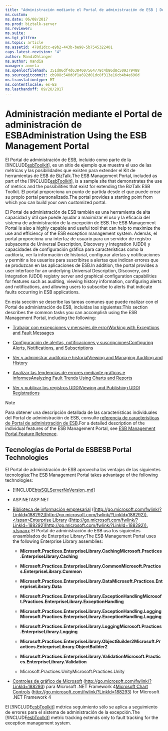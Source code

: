```yaml
---
title: "Administración mediante el Portal de administración de ESB | Documentos de Microsoft"
ms.custom: 
ms.date: 06/08/2017
ms.prod: biztalk-server
ms.reviewer: 
ms.suite: 
ms.tgt_pltfrm: 
ms.topic: article
ms.assetid: 478d1dcc-e9b2-443b-be98-5b7545322401
caps.latest.revision: "4"
author: MandiOhlinger
ms.author: mandia
manager: anneta
ms.openlocfilehash: 351d06df4d6384607564778c4b86d8c509379488
ms.sourcegitcommit: cb908c540d8f1a692d01dc8f313e16cb4b4e696d
ms.translationtype: MT
ms.contentlocale: es-ES
ms.lasthandoff: 09/20/2017
---
```

# <a name="administration-using-the-esb-management-portal"></a><span data-ttu-id="0e4af-102">Administración mediante el Portal de administración de ESB</span><span class="sxs-lookup"><span data-stu-id="0e4af-102">Administration Using the ESB Management Portal</span></span>
<span data-ttu-id="0e4af-103">El Portal de administración de ESB, incluido como parte de la [!INCLUDE[esbToolkit](../includes/esbtoolkit-md.md)], es un sitio de ejemplo que muestra el uso de las métricas y las posibilidades que existen para extender el Kit de herramientas de ESB de BizTalk.</span><span class="sxs-lookup"><span data-stu-id="0e4af-103">The ESB Management Portal, included as part of the [!INCLUDE[esbToolkit](../includes/esbtoolkit-md.md)], is a sample site that demonstrates the use of metrics and the possibilities that exist for extending the BizTalk ESB Toolkit.</span></span> <span data-ttu-id="0e4af-104">El portal proporciona un punto de partida desde el que puede crear su propio portal personalizado.</span><span class="sxs-lookup"><span data-stu-id="0e4af-104">The portal provides a starting point from which you can build your own customized portal.</span></span>  
  
 <span data-ttu-id="0e4af-105">El Portal de administración de ESB también es una herramienta de alta capacidad y útil que puede ayudar a maximizar el uso y la eficacia del sistema de administración de la excepción de ESB.</span><span class="sxs-lookup"><span data-stu-id="0e4af-105">The ESB Management Portal is also a highly capable and useful tool that can help to maximize the use and efficiency of the ESB exception management system.</span></span> <span data-ttu-id="0e4af-106">Además, el portal proporciona una interfaz de usuario para un servidor de registro subyacente de Universal Description, Discovery y Integration (UDDI) y capacidades de configuración gráfica para características como la auditoría, ver la información de historial, configurar alertas y notificaciones y permitir a los usuarios para suscribirse a alertas que indican errores que se produzcan en las aplicaciones de ESB.</span><span class="sxs-lookup"><span data-stu-id="0e4af-106">In addition, the portal provides a user interface for an underlying Universal Description, Discovery, and Integration (UDDI) registry server and graphical configuration capabilities for features such as auditing, viewing history information, configuring alerts and notifications, and allowing users to subscribe to alerts that indicate faults occurring in ESB applications.</span></span>  
  
 <span data-ttu-id="0e4af-107">En esta sección se describe las tareas comunes que puede realizar con el Portal de administración de ESB, incluidas las siguientes:</span><span class="sxs-lookup"><span data-stu-id="0e4af-107">This section describes the common tasks you can accomplish using the ESB Management Portal, including the following:</span></span>  
  
-   [<span data-ttu-id="0e4af-108">Trabajar con excepciones y mensajes de error</span><span class="sxs-lookup"><span data-stu-id="0e4af-108">Working with Exceptions and Fault Messages</span></span>](../esb-toolkit/working-with-exceptions-and-fault-messages.md)  
  
-   [<span data-ttu-id="0e4af-109">Configuración de alertas, notificaciones y suscripciones</span><span class="sxs-lookup"><span data-stu-id="0e4af-109">Configuring Alerts, Notifications, and Subscriptions</span></span>](../esb-toolkit/configuring-alerts-notifications-and-subscriptions.md)  
  
-   [<span data-ttu-id="0e4af-110">Ver y administrar auditoría e historial</span><span class="sxs-lookup"><span data-stu-id="0e4af-110">Viewing and Managing Auditing and History</span></span>](../esb-toolkit/viewing-and-managing-auditing-and-history.md)  
  
-   [<span data-ttu-id="0e4af-111">Analizar las tendencias de errores mediante gráficos e informes</span><span class="sxs-lookup"><span data-stu-id="0e4af-111">Analyzing Fault Trends Using Charts and Reports</span></span>](../esb-toolkit/analyzing-fault-trends-using-charts-and-reports.md)  
  
-   [<span data-ttu-id="0e4af-112">Ver y publicar los registros UDDI</span><span class="sxs-lookup"><span data-stu-id="0e4af-112">Viewing and Publishing UDDI Registrations</span></span>](../esb-toolkit/viewing-and-publishing-uddi-registrations.md)  
  
> [!NOTE]
>  <span data-ttu-id="0e4af-113">Para obtener una descripción detallada de las características individuales del Portal de administración de ESB, consulte [referencia de características de Portal de administración de ESB](../esb-toolkit/esb-management-portal-feature-reference.md).</span><span class="sxs-lookup"><span data-stu-id="0e4af-113">For a detailed description of the individual features of the ESB Management Portal, see [ESB Management Portal Feature Reference](../esb-toolkit/esb-management-portal-feature-reference.md).</span></span>  
  
## <a name="esb-portal-technologies"></a><span data-ttu-id="0e4af-114">Tecnologías de Portal de ESB</span><span class="sxs-lookup"><span data-stu-id="0e4af-114">ESB Portal Technologies</span></span>  
 <span data-ttu-id="0e4af-115">El Portal de administración de ESB aprovecha las ventajas de las siguientes tecnologías:</span><span class="sxs-lookup"><span data-stu-id="0e4af-115">The ESB Management Portal takes advantage of the following technologies:</span></span>  
  
-   [!INCLUDE[btsSQLServerNoVersion_md](../includes/btssqlservernoversion-md.md)] 
  
-   <span data-ttu-id="0e4af-116">ASP.NET</span><span class="sxs-lookup"><span data-stu-id="0e4af-116">ASP.NET</span></span>
  
-   <span data-ttu-id="0e4af-117">[Biblioteca de información empresarial](http://go.microsoft.com/fwlink/?LinkId=188292) ([http://go.microsoft.com/fwlink/?LinkId=188292](http://go.microsoft.com/fwlink/?LinkId=188292)).</span><span class="sxs-lookup"><span data-stu-id="0e4af-117">[Enterprise Library](http://go.microsoft.com/fwlink/?LinkId=188292) ([http://go.microsoft.com/fwlink/?LinkId=188292](http://go.microsoft.com/fwlink/?LinkId=188292)).</span></span> <span data-ttu-id="0e4af-118">El Portal de administración de ESB usa los siguientes ensamblados de Enterprise Library:</span><span class="sxs-lookup"><span data-stu-id="0e4af-118">The ESB Management Portal uses the following Enterprise Library assemblies:</span></span>  
  
    -   <span data-ttu-id="0e4af-119">**Microsoft.Practices.EnterpriseLibrary.Caching**</span><span class="sxs-lookup"><span data-stu-id="0e4af-119">**Microsoft.Practices.EnterpriseLibrary.Caching**</span></span>  
  
    -   <span data-ttu-id="0e4af-120">**Microsoft.Practices.EnterpriseLibrary.Common**</span><span class="sxs-lookup"><span data-stu-id="0e4af-120">**Microsoft.Practices.EnterpriseLibrary.Common**</span></span>  
  
    -   <span data-ttu-id="0e4af-121">**Microsoft.Practices.EnterpriseLibrary.Data**</span><span class="sxs-lookup"><span data-stu-id="0e4af-121">**Microsoft.Practices.EnterpriseLibrary.Data**</span></span>  
  
    -   <span data-ttu-id="0e4af-122">**Microsoft.Practices.EnterpriseLibrary.ExceptionHandling**</span><span class="sxs-lookup"><span data-stu-id="0e4af-122">**Microsoft.Practices.EnterpriseLibrary.ExceptionHandling**</span></span>  
  
    -   <span data-ttu-id="0e4af-123">**Microsoft.Practices.EnterpriseLibrary.ExceptionHandling.Logging**</span><span class="sxs-lookup"><span data-stu-id="0e4af-123">**Microsoft.Practices.EnterpriseLibrary.ExceptionHandling.Logging**</span></span>  
  
    -   <span data-ttu-id="0e4af-124">**Microsoft.Practices.EnterpriseLibrary.Logging**</span><span class="sxs-lookup"><span data-stu-id="0e4af-124">**Microsoft.Practices.EnterpriseLibrary.Logging**</span></span>  
  
    -   <span data-ttu-id="0e4af-125">**Microsoft.Practices.EnterpriseLibrary.ObjectBuilder2**</span><span class="sxs-lookup"><span data-stu-id="0e4af-125">**Microsoft.Practices.EnterpriseLibrary.ObjectBuilder2**</span></span>  
  
    -   <span data-ttu-id="0e4af-126">**Microsoft.Practices.EnterpriseLibrary.Validation**</span><span class="sxs-lookup"><span data-stu-id="0e4af-126">**Microsoft.Practices.EnterpriseLibrary.Validation**</span></span>  
  
    -   <span data-ttu-id="0e4af-127">Microsoft.Practices.Unity</span><span class="sxs-lookup"><span data-stu-id="0e4af-127">Microsoft.Practices.Unity</span></span>  
  
-   <span data-ttu-id="0e4af-128">[Controles de gráfico de Microsoft](http://go.microsoft.com/fwlink/?LinkId=188293) (http://go.microsoft.com/fwlink/?LinkId=188293) para Microsoft .NET Framework 4</span><span class="sxs-lookup"><span data-stu-id="0e4af-128">[Microsoft Chart Controls](http://go.microsoft.com/fwlink/?LinkId=188293) (http://go.microsoft.com/fwlink/?LinkId=188293) for Microsoft .NET Framework 4</span></span>  
  
<span data-ttu-id="0e4af-129">El [!INCLUDE[esbToolkit](../includes/esbtoolkit-md.md)] métrica seguimiento sólo se aplica a seguimiento de errores para el sistema de administración de la excepción.</span><span class="sxs-lookup"><span data-stu-id="0e4af-129">The [!INCLUDE[esbToolkit](../includes/esbtoolkit-md.md)] metric tracking extends only to fault tracking for the exception management system.</span></span>